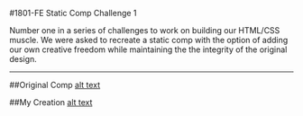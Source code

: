 #1801-FE Static Comp Challenge 1

Number one in a series of challenges to work on building our HTML/CSS muscle. We were asked to recreate a static comp with the option of adding our own creative freedom while maintaining the the integrity of the original design.
***

##Original Comp
[alt text](http://frontend.turing.io/assets/images/static-comp-challenge-1.jpg "Original Comp")

##My Creation
[alt text](hhttps://imgur.com/a/DFyXr "My Creation")
